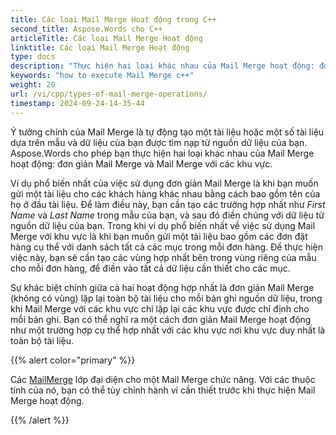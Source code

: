 ```yaml
---
title: Các loại Mail Merge Hoạt động trong C++
second_title: Aspose.Words cho C++
articleTitle: Các loại Mail Merge Hoạt động
linktitle: Các loại Mail Merge Hoạt động
type: docs
description: "Thực hiện hai loại khác nhau của Mail Merge hoạt động: đơn giản Mail Merge và Mail Merge với các khu vực sử dụng C++. Đơn giản Mail Merge lặp lại toàn bộ tài liệu cho mỗi bản ghi nguồn dữ liệu, trong khi Mail Merge với các khu vực chỉ lặp lại các khu vực được chỉ định cho mỗi bản ghi."
keywords: "how to execute Mail Merge c++"
weight: 20
url: /vi/cpp/types-of-mail-merge-operations/
timestamp: 2024-09-24-14-35-44
---
```


Ý tưởng chính của Mail Merge là tự động tạo một tài liệu hoặc một số tài liệu dựa trên mẫu và dữ liệu của bạn được tìm nạp từ nguồn dữ liệu của bạn. Aspose.Words cho phép bạn thực hiện hai loại khác nhau của Mail Merge hoạt động: đơn giản Mail Merge và Mail Merge với các khu vực.

Ví dụ phổ biến nhất của việc sử dụng đơn giản Mail Merge là khi bạn muốn gửi một tài liệu cho các khách hàng khác nhau bằng cách bao gồm tên của họ ở đầu tài liệu. Để làm điều này, bạn cần tạo các trường hợp nhất như *First Name* và *Last Name* trong mẫu của bạn, và sau đó điền chúng với dữ liệu từ nguồn dữ liệu của bạn. Trong khi ví dụ phổ biến nhất về việc sử dụng Mail Merge với khu vực là khi bạn muốn gửi một tài liệu bao gồm các đơn đặt hàng cụ thể với danh sách tất cả các mục trong mỗi đơn hàng. Để thực hiện việc này, bạn sẽ cần tạo các vùng hợp nhất bên trong vùng riêng của mẫu cho mỗi đơn hàng, để điền vào tất cả dữ liệu cần thiết cho các mục.

Sự khác biệt chính giữa cả hai hoạt động hợp nhất là đơn giản Mail Merge (không có vùng) lặp lại toàn bộ tài liệu cho mỗi bản ghi nguồn dữ liệu, trong khi Mail Merge với các khu vực chỉ lặp lại các khu vực được chỉ định cho mỗi bản ghi. Bạn có thể nghĩ ra một cách đơn giản Mail Merge hoạt động như một trường hợp cụ thể hợp nhất với các khu vực nơi khu vực duy nhất là toàn bộ tài liệu.

{{% alert color="primary" %}}

Các [MailMerge](https://reference.aspose.com/words/cpp/class/aspose.words.mailmerging/mailmerge/) lớp đại diện cho một Mail Merge chức năng. Với các thuộc tính của nó, bạn có thể tùy chỉnh hành vi cần thiết trước khi thực hiện Mail Merge hoạt động.

{{% /alert %}}


